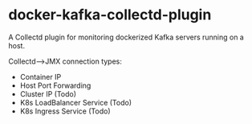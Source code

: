 # docker-kafka-collectd-plugin
A Collectd plugin for monitoring dockerized Kafka servers running on a host. 


Collectd-->JMX connection types:
- Container IP
- Host Port Forwarding
- Cluster IP (Todo)
- K8s LoadBalancer Service (Todo)
- K8s Ingress Service (Todo)